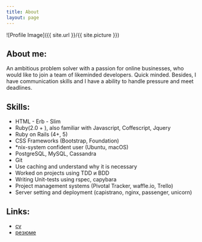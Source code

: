```yaml
---
title: About
layout: page
---
```

![Profile Image]({{ site.url }}/{{ site.picture }})

<h2>About me:</h2>

<p>
	An ambitious problem solver with a passion for online businesses, 
	who would like to join a team of likeminded developers. Quick minded. 
	Besides, I have communication skills and I have a ability to handle pressure and meet deadlines.
</p>

<h2>Skills:</h2>

<ul class="skill-list">
	<li>HTML - Erb - Slim</li>
	<li>Ruby(2.0 + ), also familiar with Javascript, Coffescript, Jquery </li>
	<li>Ruby on Rails (4+, 5)</li>
	<li>CSS Frameworks (Bootstrap, Foundation)</li>
	<li>*nix-system confident user (Ubuntu, macOS)</li>
	<li>PostgreSQL, MySQL, Cassandra</li>
	<li>Git</li>
	<li>Use caching and understand why it is necessary</li>
	<li>Worked on projects using TDD и BDD</li>
	<li>Writing Unit-tests using rspec, capybara</li>
	<li>Project management systems (Pivotal Tracker, waffle.io, Trello)</li>
	<li>Server setting and deployment (capistrano, nginx, passenger, unicorn)</li>
</ul>

<h2>Links:</h2>

<ul>
	<li><a href="/files/cv_vlasikhin.pdf">cv</a></li>
	<li><a href="/files/resume_vlasikhin.pdf">резюме</a></li>
</ul>
